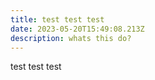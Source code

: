 ```yaml
---
title: test test test
date: 2023-05-20T15:49:08.213Z
description: whats this do?
---
```

test test test